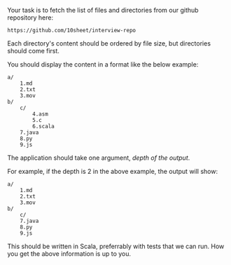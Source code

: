 Your task is to fetch the list of files and directories from our github repository here:

    https://github.com/10sheet/interview-repo

Each directory's content should be ordered by file size, but directories should come first.

You should display the content in a format like the below example:

    a/
        1.md
        2.txt
        3.mov
    b/
        c/
            4.asm
            5.c
            6.scala
        7.java
        8.py
        9.js

The application should take one argument, *depth of the output*.

For example, if the depth is 2 in the above example, the output will show:

    a/
        1.md
        2.txt
        3.mov
    b/
        c/
        7.java
        8.py
        9.js

This should be written in Scala, preferrably with tests that we can run. How you get the above information is up to you.
